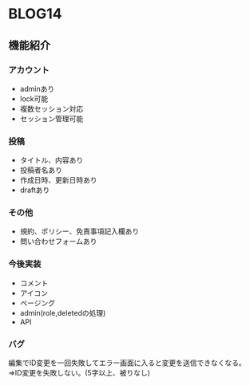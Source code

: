 # BLOG14

## 機能紹介

### アカウント

- adminあり
- lock可能
- 複数セッション対応
- セッション管理可能

### 投稿

- タイトル、内容あり
- 投稿者名あり
- 作成日時、更新日時あり
- draftあり

### その他

- 規約、ポリシー、免責事項記入欄あり
- 問い合わせフォームあり

### 今後実装

- コメント
- アイコン
- ページング
- admin(role,deletedの処理)
- API

### バグ

編集でID変更を一回失敗してエラー画面に入ると変更を送信できなくなる。
=>ID変更を失敗しない。(5字以上、被りなし)
